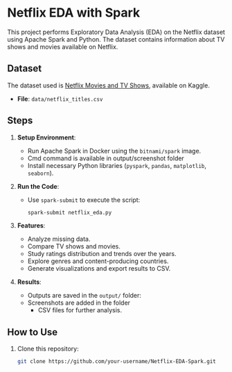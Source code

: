 # Netflix EDA with Spark

This project performs Exploratory Data Analysis (EDA) on the Netflix dataset using Apache Spark and Python. The dataset contains information about TV shows and movies available on Netflix.

## Dataset
The dataset used is [Netflix Movies and TV Shows](https://www.kaggle.com/datasets/shivamb/netflix-shows), available on Kaggle.

- **File**: `data/netflix_titles.csv`

## Steps

1. **Setup Environment**:
   - Run Apache Spark in Docker using the `bitnami/spark` image.
   - Cmd command is available in output/screenshot folder
   - Install necessary Python libraries (`pyspark`, `pandas`, `matplotlib`, `seaborn`).

2. **Run the Code**:
   - Use `spark-submit` to execute the script:
     ```bash
     spark-submit netflix_eda.py
     ```

3. **Features**:
   - Analyze missing data.
   - Compare TV shows and movies.
   - Study ratings distribution and trends over the years.
   - Explore genres and content-producing countries.
   - Generate visualizations and export results to CSV.

4. **Results**:
   - Outputs are saved in the `output/` folder:
   - Screenshots are added in the folder
     - CSV files for further analysis.

## How to Use
1. Clone this repository:
   ```bash
   git clone https://github.com/your-username/Netflix-EDA-Spark.git
